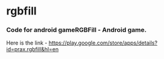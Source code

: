 # rgbfill

### Code for android gameRGBFill - Android game.

Here is the link - https://play.google.com/store/apps/details?id=prax.rgbfill&hl=en
